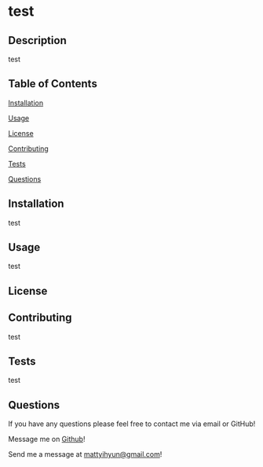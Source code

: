 # test

## Description
test
## Table of Contents
[Installation](#Installation)

[Usage](#Usage)

[License](#License)

[Contributing](#Contributing)

[Tests](#Tests)

[Questions](#Questions)

## Installation
test
## Usage
test
## License

## Contributing
test
## Tests
test
## Questions
If you have any questions please feel free to contact me via email or GitHub!

Message me on [Github]("https://github.com/Myhyun/)!

Send me a message at mattyihyun@gmail.com!
